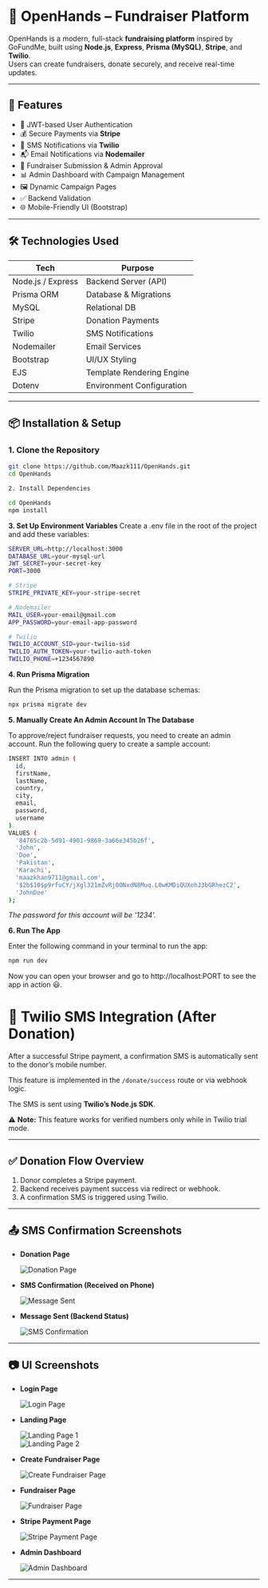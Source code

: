 # 👐 OpenHands – Fundraiser Platform

OpenHands is a modern, full-stack **fundraising platform** inspired by GoFundMe, built using **Node.js**, **Express**, **Prisma (MySQL)**, **Stripe**, and **Twilio**.  
Users can create fundraisers, donate securely, and receive real-time updates.

---

## 🚀 Features

- 🔐 JWT-based User Authentication
- 💰 Secure Payments via **Stripe**
- 📲 SMS Notifications via **Twilio**
- 📬 Email Notifications via **Nodemailer**
- 📝 Fundraiser Submission & Admin Approval
- 📊 Admin Dashboard with Campaign Management
- 🖼️ Dynamic Campaign Pages
- ✅ Backend Validation
- 🌐 Mobile-Friendly UI (Bootstrap)

---

## 🛠️ Technologies Used

| Tech              | Purpose                   |
| ----------------- | ------------------------- |
| Node.js / Express | Backend Server (API)      |
| Prisma ORM        | Database & Migrations     |
| MySQL             | Relational DB             |
| Stripe            | Donation Payments         |
| Twilio            | SMS Notifications         |
| Nodemailer        | Email Services            |
| Bootstrap         | UI/UX Styling             |
| EJS               | Template Rendering Engine |
| Dotenv            | Environment Configuration |

---

## 📦 Installation & Setup

### 1. Clone the Repository

```bash
git clone https://github.com/Maazk111/OpenHands.git
cd OpenHands

2. Install Dependencies

cd OpenHands
npm install
```

**3. Set Up Environment Variables**
Create a .env file in the root of the project and add these variables:

```bash
SERVER_URL=http://localhost:3000
DATABASE_URL=your-mysql-url
JWT_SECRET=your-secret-key
PORT=3000

# Stripe
STRIPE_PRIVATE_KEY=your-stripe-secret

# Nodemailer
MAIL_USER=your-email@gmail.com
APP_PASSWORD=your-email-app-password

# Twilio
TWILIO_ACCOUNT_SID=your-twilio-sid
TWILIO_AUTH_TOKEN=your-twilio-auth-token
TWILIO_PHONE=+1234567890

```

**4. Run Prisma Migration**

Run the Prisma migration to set up the database schemas:

```bash
npx prisma migrate dev
```

**5. Manually Create An Admin Account In The Database**

To approve/reject fundraiser requests, you need to create an admin account. Run the following query to create a sample account:

```bash
INSERT INTO admin (
  id,
  firstName,
  lastName,
  country,
  city,
  email,
  password,
  username
)
VALUES (
  '84765c2b-5d91-4901-9869-3a66e345b26f',
  'John',
  'Doe',
  'Pakistan',
  'Karachi',
  'maazkhan9711@gmail.com',
  '$2b$10$p9rfuCY/jXgl321mZvRj0ONxdN8Muq.L0wKMDiQUXohJ3bGRhezC2',
  'JohnDoe'
);
```

_The password for this account will be '1234'._

**6. Run The App**

Enter the following command in your terminal to run the app:

```bash
npm run dev
```

Now you can open your browser and go to http://localhost:PORT to see the app in action 😃.

# 📲 Twilio SMS Integration (After Donation)

After a successful Stripe payment, a confirmation SMS is automatically sent to the donor’s mobile number.

This feature is implemented in the `/donate/success` route or via webhook logic.

The SMS is sent using **Twilio’s Node.js SDK**.

⚠️ **Note:** This feature works for verified numbers only while in Twilio trial mode.

---

## ✅ Donation Flow Overview

1. Donor completes a Stripe payment.
2. Backend receives payment success via redirect or webhook.
3. A confirmation SMS is triggered using Twilio.

---

## 📤 SMS Confirmation Screenshots

- **Donation Page**

  ![Donation Page](./screenshots/donation-page.png)

- **SMS Confirmation (Received on Phone)**

  ![Message Sent](./screenshots/sms-message-sent.jpg)

- **Message Sent (Backend Status)**

  ![SMS Confirmation](./screenshots/sms-confirmation.png)

---

## 📷 UI Screenshots

- **Login Page**

  ![Login Page](./screenshots/login-page.png)

- **Landing Page**

  ![Landing Page 1](./screenshots/landing-page-1.png)  
  ![Landing Page 2](./screenshots/landing-page-2.png)

- **Create Fundraiser Page**

  ![Create Fundraiser Page](./screenshots/create-fundraiser-page.png)

- **Fundraiser Page**

  ![Fundraiser Page](./screenshots/fundraiser-page.png)

- **Stripe Payment Page**

  ![Stripe Payment Page](./screenshots/stripe-payment-page.png)

- **Admin Dashboard**

  ![Admin Dashboard](./screenshots/admin-dashboard.png)

---